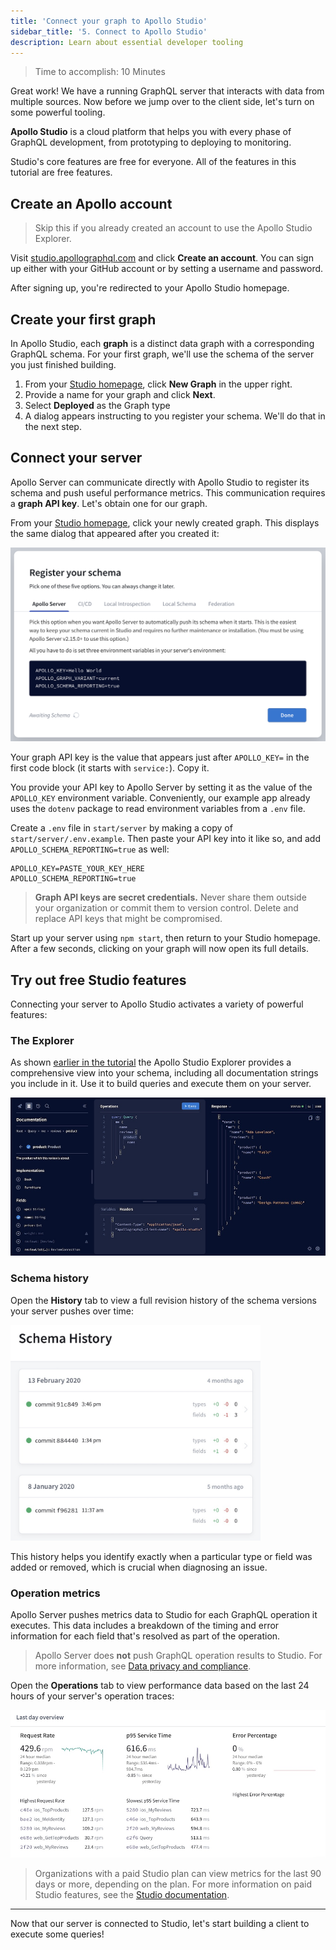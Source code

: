 ```yaml
---
title: 'Connect your graph to Apollo Studio'
sidebar_title: '5. Connect to Apollo Studio'
description: Learn about essential developer tooling
---
```


> Time to accomplish: 10 Minutes

Great work! We have a running GraphQL server that interacts with data from multiple sources. Now before we jump over to the client side, let's turn on some powerful tooling.

**Apollo Studio** is a cloud platform that helps you with every phase of GraphQL development, from prototyping to deploying to monitoring.

Studio's core features are free for everyone. All of the features in this tutorial are free features.

## Create an Apollo account

> Skip this if you already created an account to use the Apollo Studio Explorer.

Visit [studio.apollographql.com](https://studio.apollographql.com) and click **Create an account**. You can sign up either with your GitHub account or by setting a username and password.

After signing up, you're redirected to your Apollo Studio homepage.

## Create your first graph

In Apollo Studio, each **graph** is a distinct data graph with a corresponding GraphQL schema. For your first graph, we'll use the schema of the server you just finished building.

1. From your [Studio homepage](https://studio.apollographql.com), click **New Graph** in the upper right.
2. Provide a name for your graph and click **Next**.
3. Select **Deployed** as the Graph type
4. A dialog appears instructing to you register your schema. We'll do that in the next step.

## Connect your server

Apollo Server can communicate directly with Apollo Studio to register its schema and push useful performance metrics. This communication requires a **graph API key**. Let's obtain one for our graph.

From your [Studio homepage](https://studio.apollographql.com), click your newly created graph. This displays the same dialog that appeared after you created it:

<img src="../img/register-schema.png" class="screenshot" width="600"></img>

Your graph API key is the value that appears just after `APOLLO_KEY=` in the first code block (it starts with `service:`). Copy it.

You provide your API key to Apollo Server by setting it as the value of the `APOLLO_KEY` environment variable. Conveniently, our example app already uses the `dotenv` package to read environment variables from a `.env` file.

Create a `.env` file in `start/server` by making a copy of `start/server/.env.example`. Then paste your API key into it like so, and add `APOLLO_SCHEMA_REPORTING=true` as well:

```none:title=.env
APOLLO_KEY=PASTE_YOUR_KEY_HERE
APOLLO_SCHEMA_REPORTING=true
```

> **Graph API keys are secret credentials.** Never share them outside your organization or commit them to version control. Delete and replace API keys that might be compromised.


Start up your server using `npm start`, then return to your Studio homepage. After a few seconds, clicking on your graph will now open its full details.

## Try out free Studio features

Connecting your server to Apollo Studio activates a variety of powerful features: 

### The Explorer

As shown [earlier in the tutorial](./schema/#explore-your-schema) the Apollo Studio Explorer provides a comprehensive view into your schema, including all documentation strings you include in it. Use it to build queries and execute them on your server.

<img src="../img/explorer-tab.jpg" alt="Studio Explorer tab" class="screenshot" /></img>

### Schema history

Open the **History** tab to view a full revision history of the schema versions your server pushes over time:

<img src="../img/schema-history/schema-history.jpg" class="screenshot" width="400"></img>

This history helps you identify exactly when a particular type or field was added or removed, which is crucial when diagnosing an issue.

### Operation metrics

Apollo Server pushes metrics data to Studio for each GraphQL operation it executes. This data includes a breakdown of the timing and error information for each field that's resolved as part of the operation.

> Apollo Server does **not** push GraphQL operation results to Studio. For more information, see [Data privacy and compliance](https://www.apollographql.com/docs/studio/data-privacy/).

Open the **Operations** tab to view performance data based on the last 24 hours of your server's operation traces:

<img src="../img/operations-tab.jpg" alt="Studio Explorer tab" class="screenshot"></img>

> Organizations with a paid Studio plan can view metrics for the last 90 days or more, depending on the plan.  For more information on paid Studio features, see the [Studio documentation](https://www.apollographql.com/docs/studio/).

<hr/>

Now that our server is connected to Studio, let's start building a client to execute some queries!
